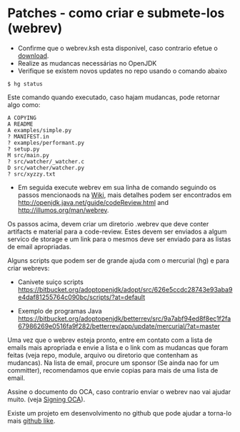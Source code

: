 # Patches - como criar e submete-los (webrev)

* Confirme que o webrev.ksh esta disponivel, caso contrario efetue o [download](http://hg.openjdk.java.net/code-tools/webrev/raw-file/tip/webrev.ksh).
* Realize as mudancas necessárias no OpenJDK
* Verifique se existem novos updates no repo usando o comando abaixo

```
$ hg status
```

Este comando quando executado, caso hajam mudancas, pode retornar algo como:

```
A COPYING
A README
A examples/simple.py
? MANIFEST.in
? examples/performant.py
? setup.py
M src/main.py
? src/watcher/_watcher.c
D src/watcher/watcher.py
? src/xyzzy.txt
```

* Em seguida execute webrev em sua linha de comando seguindo os passos mencionaods na [Wiki](http://openjdk.java.net/guide/webrevHelp.html), mais detalhes podem ser encontrados em http://openjdk.java.net/guide/codeReview.html and http://illumos.org/man/webrev.

Os passos acima, devem criar um diretorio .webrev que deve conter artifacts e material para a code-review. Estes devem ser enviados a algum servico de storage e um link para o mesmos deve ser enviado para as listas de email apropriadas.

Alguns scripts que podem ser de grande ajuda com o mercurial (hg) e para criar webrevs:

* Canivete suiço scripts https://bitbucket.org/adoptopenjdk/adopt/src/626e5ccdc28743e93aba9e4daf81255764c090bc/scripts/?at=default

* Exemplo de programas Java
https://bitbucket.org/adoptopenjdk/betterrev/src/9a7abf94ed8f8ec1f2fa67986269e0516fa9f282/betterrev/app/update/mercurial/?at=master

Uma vez que o webrev esteja pronto, entre em contato com a lista de emails mais apropriada e envie a lista e o link com as mudancas que foram feitas (veja repo, module, arquivo ou diretorio que contenham as mudancas). Na lista de email, procure um sponsor (Se ainda nao for um committer), recomendamos que envie copias para mais de uma lista de email.

Assine o documento do OCA, caso contrario enviar o webrev nao vai ajudar muito. (veja [Signing OCA](about_oca_-_signing_the_oca.md)).

Existe um projeto em desenvolvimento no github que pode ajudar a torna-lo mais [github like](https://bitbucket.org/adoptopenjdk/betterrev).